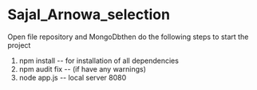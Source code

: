 # Sajal_Arnowa_selection

Open file repository and MongoDbthen do the following steps to start the project
1) npm install -- for installation of all dependencies
2) npm audit fix -- (if have any warnings)
3) node app.js -- local server 8080

